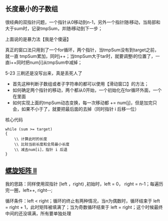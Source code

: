 



## 长度最小的子数组

很经典的双指针问题，一个指针从0移动到n-1，另外一个指针随i移动，当局部和大于sum时，记录tmpSum，并随i移动到下一步；

上面说的是暴力法【我是个傻逼】

真正的窗口法只用到了一个for循环，两个指针，当tmpSum没有到target之前，就一直 tmpSum累加，同时j++；当tmpSum大于tar时，就要调整i的位置了，一直i++同时把num[i]从tmpSum中减掉；

5-23 三刷还是没写出来，真是丢死人了

* 首先这种判断子数组或者子字符串的都可以使用【滑动窗口】的方法；
* 如何确定两个指针的移动，两个都从0开始，一个初始化在for循环外面，一个在里面
* 如何实现上面的tmpSum动态变换，每一次移动都 += num[j]，但是加完只会，如果不小于了，就要把最后面的去掉（同时指针 i 后移一位）

核心代码

```
while (sum >= target)
{
	\\ 计算此时的长度
	\\ 比较当前长度和全局最小长度
	\\ 减去num[i]，指针 i 后退
}
```





## [螺旋矩阵 II](https://leetcode.cn/problems/spiral-matrix-ii/)

我的思路：同样使用双指针 [left ，right) ,初始时，left = 0， right = n-1；每遍历完一圈，left++, right--;

循环条件：left < right；循环的终止有两种情况，当n为偶数时，循环结束于 left = right + 1，此时矩阵被填满了；当为奇数循环结束于 left = right；这个时候最终中间的还没填满，所有要单独处理

